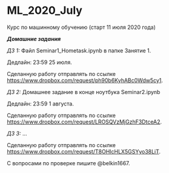 # ML_2020_July
Курс по машинному обучению (старт 11 июля 2020 года)

***Домашние задания***

*ДЗ 1:* Файл Seminar1_Hometask.ipynb в папке Занятие 1. 

Дедлайн: 23:59 25 июля.

Сделанную работу отправлять по ссылке https://www.dropbox.com/request/ph90b6KyhABc0Wdw5cy1.



*ДЗ 2:* Домашнее задание в конце ноутбука Seminar2.ipynb

Дедлайн: 23:59 1 августа.

Сделанную работу отправлять по ссылке https://www.dropbox.com/request/LROSQVzMjGzhF3DtceA2.



*ДЗ 3:* ...

Сделанную работу отправлять по ссылке https://www.dropbox.com/request/T8OHIcHLX5GSYyo38LiT.





С вопросами по проверке пишите @belkin1667.

